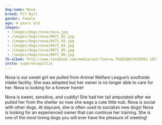 ```yaml
---
dog-name: Nova
breed: Pit Bull
gender: Female
age: 4 years old
images:
 - /images/dogs/nova/nova.jpg
 - /images/dogs/nova/0071_02.jpg
 - /images/dogs/nova/0071_03.jpg
 - /images/dogs/nova/0071_04.jpg
 - /images/dogs/nova/0071_05.jpg
 - /images/dogs/nova/0071_06.jpg
fb-album: http://www.facebook.com/media/set/?set=a.792818657429562.1073741861.263518410359592&type=3
insta: supernovapittie
---
```

Nova is our sweet girl we pulled from Animal Welfare League’s southside intake facility. She was adopted but her owner is no longer able to care for her. Nova is looking for a forever home! 

Nova is sweet, sensitive, and cuddly! She had her tail amputated after we pulled her from the shelter so now she wags a cute little nub. Nova is social with other dogs. At daycare, she is often used to socialize new dogs! Nova is looking for an experienced owner that can continue her training. She is one of the most loving dogs you will ever have the pleasure of meeting! 

